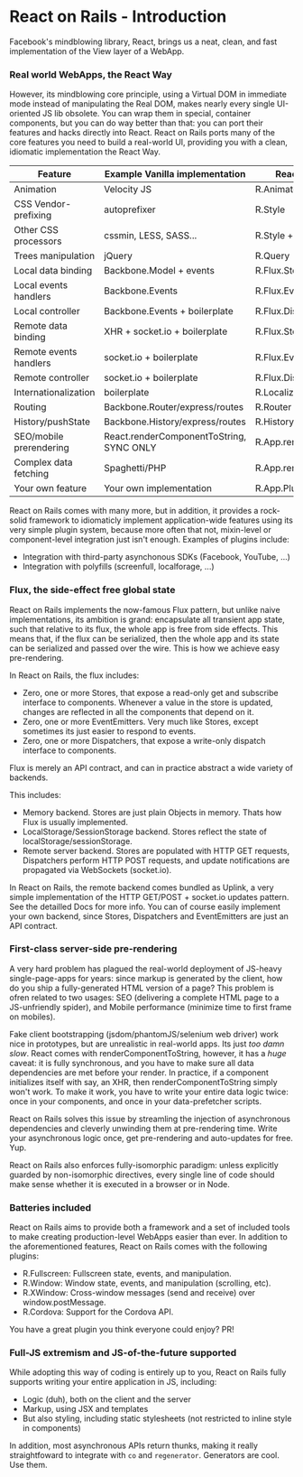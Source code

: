 React on Rails - Introduction
=============================

Facebook's mindblowing library, React, brings us a neat, clean, and fast implementation of the View layer
of a WebApp.


### Real world WebApps, the React Way

However, its mindblowing core principle, using a Virtual DOM in immediate mode instead of manipulating the Real DOM,
makes nearly every single UI-oriented JS lib obsolete. You can wrap them in special, container components, but
you can do way better than that: you can port their features and hacks directly into React.
React on Rails ports many of the core features you need to build a real-world UI, providing you with a clean, idiomatic implementation
the React Way.

| Feature                 | Example Vanilla implementation           | React on Rails implementation          |
|-------------------------|------------------------------------------|----------------------------------------|
| Animation               | Velocity JS                              | R.Animate                              |
| CSS Vendor-prefixing    | autoprefixer                             | R.Style                                |
| Other CSS processors    | cssmin, LESS, SASS...                    | R.Style + CommonJS                     |
| Trees manipulation      | jQuery                                   | R.Query                                |
| Local data binding      | Backbone.Model + events                  | R.Flux.Store.MemoryStore               |
| Local events handlers   | Backbone.Events                          | R.Flux.EventEmitter.MemoryEventEmitter |
| Local controller        | Backbone.Events + boilerplate            | R.Flux.Dispatcher                      |
| Remote data binding     | XHR + socket.io + boilerplate            | R.Flux.Store.UplinkStore               |
| Remote events handlers  | socket.io + boilerplate                  | R.Flux.EventEmitter.UplinkEventEmitter |
| Remote controller       | socket.io + boilerplate                  | R.Flux.Dispatcher                      |
| Internationalization    | boilerplate                              | R.Localize                             |
| Routing                 | Backbone.Router/express/routes           | R.Router                               |
| History/pushState       | Backbone.History/express/routes          | R.History                              |
| SEO/mobile prerendering | React.renderComponentToString, SYNC ONLY | R.App.renderToStringInServer           |
| Complex data fetching   | Spaghetti/PHP                            | R.App.renderToStringInServer           |
| Your own feature        | Your own implementation                  | R.App.Plugin                           |

React on Rails comes with many more, but in addition, it provides a rock-solid framework to idiomaticly implement application-wide features
using its very simple plugin system, because more often that not, mixin-level or component-level integration just isn't enough.
Examples of plugins include:
- Integration with third-party asynchonous SDKs (Facebook, YouTube, ...)
- Integration with polyfills (screenfull, localforage, ...)


### Flux, the side-effect free global state

React on Rails implements the now-famous Flux pattern, but unlike naive implementations, its ambition is grand: encapsulate all transient
app state, such that relative to its flux, the whole app is free from side effects. This means that, if the flux can be serialized, then
the whole app and its state can be serialized and passed over the wire.
This is how we achieve easy pre-rendering.

In React on Rails, the flux includes:
- Zero, one or more Stores, that expose a read-only get and subscribe interface to components. Whenever a value in the store is updated,
changes are reflected in all the components that depend on it.
- Zero, one or more EventEmitters. Very much like Stores, except sometimes its just easier to respond to events.
- Zero, one or more Dispatchers, that expose a write-only dispatch interface to components.

Flux is merely an API contract, and can in practice abstract a wide variety of backends.

This includes:

- Memory backend. Stores are just plain Objects in memory. Thats how Flux is usually implemented.
- LocalStorage/SessionStorage backend. Stores reflect the state of localStorage/sessionStorage.
- Remote server backend. Stores are populated with HTTP GET requests, Dispatchers perform HTTP POST requests, and update notifications are propagated via WebSockets (socket.io).

In React on Rails, the remote backend comes bundled as Uplink, a very simple implementation of the HTTP GET/POST + socket.io updates pattern.
See the detailled Docs for more info.
You can of course easily implement your own backend, since Stores, Dispatchers and EventEmitters are just an API contract.

### First-class server-side pre-rendering

A very hard problem has plagued the real-world deployment of JS-heavy single-page-apps for years: since markup is generated by the client, how do you
ship a fully-generated HTML version of a page?
This problem is ofren related to two usages: SEO (delivering a complete HTML page to a JS-unfriendly spider), and Mobile performance (minimize time to first frame on mobiles).

Fake client bootstrapping (jsdom/phantomJS/selenium web driver) work nice in prototypes, but are unrealistic in real-world apps. Its just _too_ _damn_ _slow_.
React comes with renderComponentToString, however, it has a _huge_ caveat: it is fully synchronous, and you have to make sure all data dependencies are met before your render.
In practice, if a component initializes itself with say, an XHR, then renderComponentToString simply won't work. To make it work, you have to write your entire data logic twice: once in your components,
and once in your data-prefetcher scripts.

React on Rails solves this issue by streamling the injection of asynchronous dependencies and cleverly unwinding them at pre-rendering time. Write your asynchronous logic once, get pre-rendering and auto-updates for free. Yup.

React on Rails also enforces fully-isomorphic paradigm: unless explicitly guarded by non-isomorphic directives, every single line of code should make sense whether it is executed in a browser or in Node.


### Batteries included

React on Rails aims to provide both a framework and a set of included tools to make creating production-level WebApps easier than ever.
In addition to the aforementioned features, React on Rails comes with the following plugins:
- R.Fullscreen: Fullscreen state, events, and manipulation.
- R.Window: Window state, events, and manipulation (scrolling, etc).
- R.XWindow: Cross-window messages (send and receive) over window.postMessage.
- R.Cordova: Support for the Cordova API.

You have a great plugin you think everyone could enjoy? PR!


### Full-JS extremism and JS-of-the-future supported

While adopting this way of coding is entirely up to you, React on Rails fully supports writing your entire application in JS, including:
- Logic (duh), both on the client and the server
- Markup, using JSX and templates
- But also styling, including static stylesheets (not restricted to inline style in components)

In addition, most asynchronous APIs return thunks, making it really straightfoward to integrate with `co` and `regenerator`.
Generators are cool. Use them.
